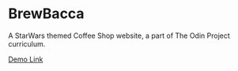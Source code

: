 # BrewBacca
A StarWars themed Coffee Shop website, a part of The Odin Project curriculum.

[Demo Link](https://pratyush-exe.github.io/BrewBacca/)

